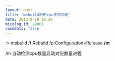 ```yaml
---
layout: post
title: 'msbuild利用cpu多核加速'
date: 2012-9-19 10:26
micolog_id: 29001
comments: false
---
```

:&gt; msbuild /t:Rebuild /p:Configuration=Release **/m**

/m 自动检测cpu数量启动对应数量进程




